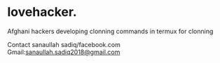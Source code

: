 # lovehacker.
Afghani  hackers 
developing clonning commands in termux for clonning

Contact sanaullah sadiq/facebook.com
Gmail:sanaullah.sadiq2018@gmail.com
